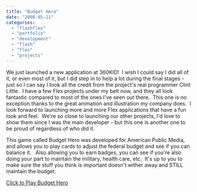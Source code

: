 ```yaml
---
title: "Budget Hero"
date: "2008-05-21"
categories:
  - "flashflex"
  - "portfolio"
  - "development"
  - "flash"
  - "flex"
  - "projects"
---
```


We just launched a new application at 360KID!  I wish I could say I did all of it, or even most of it, but I did step in to help a lot during the final stages - just so I can say I took all the credit from the project's real programmer Clint Little.  I have a few Flex projects under my belt now, and they all look fantastic compared to most of the ones I've seen out there.  This one is no exception thanks to the great animation and illustration my company does.  I look forward to launching more and more Flex applications that have a fun look and feel.  We're so close to launching our other projects, I'd love to show them since I was the main developer - but this one is another one to be proud of regardless of who did it.

This game called Budget Hero was developed for American Public Media, and allows you to play cards to adjust the federal budget and see if you can balance it.   Also allowing you to earn badges, you can see if you're also doing your part to maintain the military, health care, etc.  It's up to you to make sure the stuff you think is important doesn't wither away and STILL maintain the budget.

 [Click to Play Budget Hero](http://marketplace.publicradio.org/features/budget_hero/)
